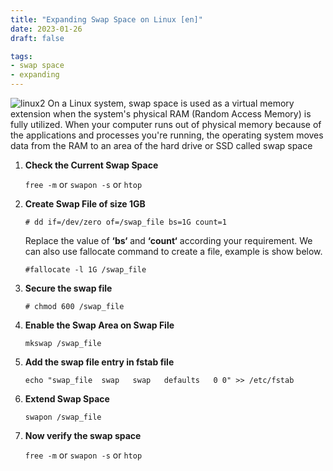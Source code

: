```yaml
---
title: "Expanding Swap Space on Linux [en]"
date: 2023-01-26
draft: false

tags:
- swap space
- expanding
---
```

![linux2](https://cdn.dribbble.com/users/2965683/screenshots/7161445/media/0800209a26fcb568edd57dce98b43c71.jpg)
On a Linux system, swap space is used as a virtual memory extension when the system's physical RAM (Random Access Memory) is fully utilized. When your computer runs out of physical memory because of the applications and processes you're running, the operating system moves data from the RAM to an area of the hard drive or SSD called swap space

1.  **Check the Current Swap Space**

    `free -m` or `swapon -s` or `htop`

2. **Create Swap File of size 1GB**

    `# dd if=/dev/zero of=/swap_file bs=1G count=1`
    
    Replace the value of **‘bs‘** and **‘count‘** according your requirement.
    We can also use fallocate command to create a file, example is show below.
        
    `#fallocate -l 1G /swap_file`
    
3. **Secure the swap file**

    `# chmod 600 /swap_file`

4. **Enable the Swap Area on Swap File**

    `mkswap /swap_file`

5. **Add the swap file entry in fstab file**

    `echo "swap_file  swap   swap   defaults   0 0" >> /etc/fstab`

6. **Extend Swap Space**

    `swapon /swap_file`

7. **Now verify the swap space**

    `free -m` or `swapon -s` or `htop`